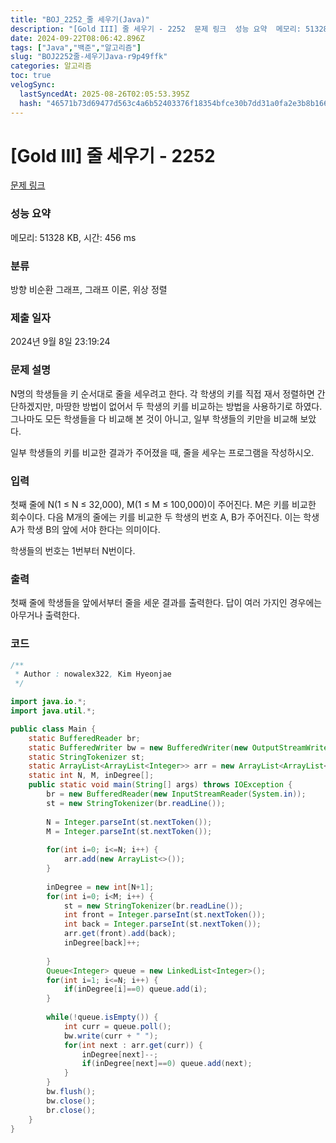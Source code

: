 ```yaml
---
title: "BOJ_2252_줄 세우기(Java)"
description: "[Gold III] 줄 세우기 - 2252  문제 링크  성능 요약  메모리: 51328 KB, 시간: 456 ms  분류  방향 비순환 그래프, 그래프 이론, 위상 정렬  제출 일자  2024년 9월 8일 23:19:24  문제 설명  N명의 학생들을 키 순서대로 줄"
date: 2024-09-22T08:06:42.896Z
tags: ["Java","백준","알고리즘"]
slug: "BOJ2252줄-세우기Java-r9p49ffk"
categories: 알고리즘
toc: true
velogSync:
  lastSyncedAt: 2025-08-26T02:05:53.395Z
  hash: "46571b73d69477d563c4a6b52403376f18354bfce30b7dd31a0fa2e3b8b166a3"
---
```


# [Gold III] 줄 세우기 - 2252 

[문제 링크](https://www.acmicpc.net/problem/2252) 

### 성능 요약

메모리: 51328 KB, 시간: 456 ms

### 분류

방향 비순환 그래프, 그래프 이론, 위상 정렬

### 제출 일자

2024년 9월 8일 23:19:24

### 문제 설명

<p>N명의 학생들을 키 순서대로 줄을 세우려고 한다. 각 학생의 키를 직접 재서 정렬하면 간단하겠지만, 마땅한 방법이 없어서 두 학생의 키를 비교하는 방법을 사용하기로 하였다. 그나마도 모든 학생들을 다 비교해 본 것이 아니고, 일부 학생들의 키만을 비교해 보았다.</p>

<p>일부 학생들의 키를 비교한 결과가 주어졌을 때, 줄을 세우는 프로그램을 작성하시오.</p>

### 입력 

 <p>첫째 줄에 N(1 ≤ N ≤ 32,000), M(1 ≤ M ≤ 100,000)이 주어진다. M은 키를 비교한 회수이다. 다음 M개의 줄에는 키를 비교한 두 학생의 번호 A, B가 주어진다. 이는 학생 A가 학생 B의 앞에 서야 한다는 의미이다.</p>

<p>학생들의 번호는 1번부터 N번이다.</p>

### 출력 

 <p>첫째 줄에 학생들을 앞에서부터 줄을 세운 결과를 출력한다. 답이 여러 가지인 경우에는 아무거나 출력한다.</p>

### 코드
```java
/**
 * Author : nowalex322, Kim Hyeonjae
 */

import java.io.*;
import java.util.*;

public class Main {
	static BufferedReader br;
	static BufferedWriter bw = new BufferedWriter(new OutputStreamWriter(System.out));
	static StringTokenizer st;
	static ArrayList<ArrayList<Integer>> arr = new ArrayList<ArrayList<Integer>>();
	static int N, M, inDegree[];
	public static void main(String[] args) throws IOException {
		br = new BufferedReader(new InputStreamReader(System.in));
		st = new StringTokenizer(br.readLine());
		
		N = Integer.parseInt(st.nextToken());
		M = Integer.parseInt(st.nextToken());
		
		for(int i=0; i<=N; i++) {
			arr.add(new ArrayList<>());
		}
		
		inDegree = new int[N+1];
		for(int i=0; i<M; i++) {
			st = new StringTokenizer(br.readLine());
			int front = Integer.parseInt(st.nextToken());
			int back = Integer.parseInt(st.nextToken());
			arr.get(front).add(back);
			inDegree[back]++;
			
		}
		Queue<Integer> queue = new LinkedList<Integer>();
		for(int i=1; i<=N; i++) {
			if(inDegree[i]==0) queue.add(i);
		}
		
		while(!queue.isEmpty()) {
			int curr = queue.poll();
			bw.write(curr + " ");
			for(int next : arr.get(curr)) {
				inDegree[next]--;
				if(inDegree[next]==0) queue.add(next);
			}
		}
		bw.flush();
		bw.close();
		br.close();
	}
}
```